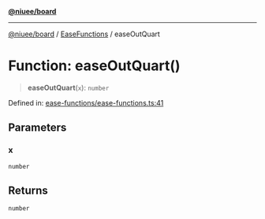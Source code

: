 [**@niuee/board**](../../../README.md)

***

[@niuee/board](../../../globals.md) / [EaseFunctions](../README.md) / easeOutQuart

# Function: easeOutQuart()

> **easeOutQuart**(`x`): `number`

Defined in: [ease-functions/ease-functions.ts:41](https://github.com/niuee/board/blob/e6c1edcccf6525a0cc9088782c7c4653e837f533/src/ease-functions/ease-functions.ts#L41)

## Parameters

### x

`number`

## Returns

`number`
